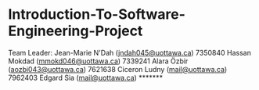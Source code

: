 # Introduction-To-Software-Engineering-Project

Team Leader: Jean-Marie N'Dah    (jndah045@uottawa.ca) 7350840 
                        Hassan Mokdad   (mmokd046@uottawa.ca) 7339241
                       Alara Özbir    (aozbi043@uottawa.ca) 7621638
                        Ciceron Ludny (mail@uottawa.ca) 7962403
                        Edgard Sia (mail@uottawa.ca) *******
